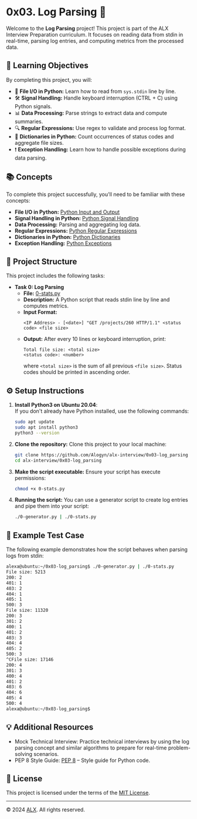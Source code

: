# 0x03. Log Parsing 📄

Welcome to the **Log Parsing** project! This project is part of the ALX Interview Preparation curriculum. It focuses on reading data from stdin in real-time, parsing log entries, and computing metrics from the processed data.

## 📝 Learning Objectives

By completing this project, you will:

- 📜 **File I/O in Python:** Learn how to read from `sys.stdin` line by line.
- 🛠️ **Signal Handling:** Handle keyboard interruption (CTRL + C) using Python signals.
- 📊 **Data Processing:** Parse strings to extract data and compute summaries.
- 🔍 **Regular Expressions:** Use regex to validate and process log format.
- 🧮 **Dictionaries in Python:** Count occurrences of status codes and aggregate file sizes.
- ❗ **Exception Handling:** Learn how to handle possible exceptions during data parsing.

## 📚 Concepts

To complete this project successfully, you'll need to be familiar with these concepts:

- **File I/O in Python:** [Python Input and Output](https://docs.python.org/3/tutorial/inputoutput.html)
- **Signal Handling in Python:** [Python Signal Handling](https://docs.python.org/3/library/signal.html)
- **Data Processing:** Parsing and aggregating log data.
- **Regular Expressions:** [Python Regular Expressions](https://docs.python.org/3/library/re.html)
- **Dictionaries in Python:** [Python Dictionaries](https://docs.python.org/3/tutorial/datastructures.html#dictionaries)
- **Exception Handling:** [Python Exceptions](https://docs.python.org/3/tutorial/errors.html)

## 📂 Project Structure

This project includes the following tasks:

- **Task 0: Log Parsing**  
   - **File:** [0-stats.py](./0-stats.py)  
   - **Description:** A Python script that reads stdin line by line and computes metrics.  
   - **Input Format:**  
     ```
     <IP Address> - [<date>] "GET /projects/260 HTTP/1.1" <status code> <file size>
     ```
   - **Output:** After every 10 lines or keyboard interruption, print:  
     ```
     Total file size: <total size>
     <status code>: <number>
     ```
     where `<total size>` is the sum of all previous `<file size>`. Status codes should be printed in ascending order.

## ⚙️ Setup Instructions

1. **Install Python3 on Ubuntu 20.04**:  
   If you don't already have Python installed, use the following commands:
   ```bash
   sudo apt update
   sudo apt install python3
   python3 --version
   ```

2. **Clone the repository:**
   Clone this project to your local machine:
   ```bash
   git clone https://github.com/Alogyn/alx-interview/0x03-log_parsing
   cd alx-interview/0x03-log_parsing
   ```

3. **Make the script executable:**
   Ensure your script has execute permissions:
   ```bash
   chmod +x 0-stats.py
   ```

4. **Running the script:**
   You can use a generator script to create log entries and pipe them into your script:
   ```bash
   ./0-generator.py | ./0-stats.py
   ```

## 🧪 Example Test Case

The following example demonstrates how the script behaves when parsing logs from stdin:

```bash
alexa@ubuntu:~/0x03-log_parsing$ ./0-generator.py | ./0-stats.py
File size: 5213
200: 2
401: 1
403: 2
404: 1
405: 1
500: 3
File size: 11320
200: 3
301: 2
400: 1
401: 2
403: 3
404: 4
405: 2
500: 3
^CFile size: 17146
200: 4
301: 3
400: 4
401: 2
403: 6
404: 6
405: 4
500: 4
alexa@ubuntu:~/0x03-log_parsing$
```

## 💡 Additional Resources

- Mock Technical Interview: Practice technical interviews by using the log parsing concept and similar algorithms to prepare for real-time problem-solving scenarios.
- PEP 8 Style Guide: [PEP 8](https://peps.python.org/pep-0008/) – Style guide for Python code.

## 📜 License

This project is licensed under the terms of the [MIT License](https://opensource.org/licenses/MIT).

---

© 2024 [ALX](https://www.alxafrica.com/). All rights reserved.
